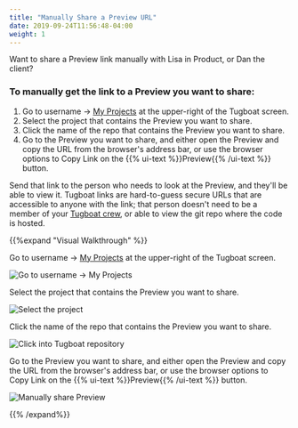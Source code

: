 ```yaml
---
title: "Manually Share a Preview URL"
date: 2019-09-24T11:56:48-04:00
weight: 1
---
```


Want to share a Preview link manually with Lisa in Product, or Dan the client?

### To manually get the link to a Preview you want to share:

1. Go to username -> [My Projects](https://dashboard.tugboatqa.com/projects) at the upper-right of the Tugboat screen.
2. Select the project that contains the Preview you want to share.
3. Click the name of the repo that contains the Preview you want to share.
4. Go to the Preview you want to share, and either open the Preview and copy the URL from the browser's address bar, or
   use the browser options to Copy Link on the {{% ui-text %}}Preview{{% /ui-text %}} button.

Send that link to the person who needs to look at the Preview, and they'll be able to view it. Tugboat links are
hard-to-guess secure URLs that are accessible to anyone with the link; that person doesn't need to be a member of your
[Tugboat crew](/administer-tugboat-crew/user-admin/), or able to view the git repo where the code is hosted.

{{%expand "Visual Walkthrough" %}}

Go to username -> [My Projects](https://dashboard.tugboatqa.com/projects) at the upper-right of the Tugboat screen.

![Go to username -> My Projects](/_images/go-to-user-my-projects.png)

Select the project that contains the Preview you want to share.

![Select the project](/_images/select-a-project.png)

Click the name of the repo that contains the Preview you want to share.

![Click into Tugboat repository](/_images/click-into-tugboat-repository.png)

Go to the Preview you want to share, and either open the Preview and copy the URL from the browser's address bar, or use
the browser options to Copy Link on the {{% ui-text %}}Preview{{% /ui-text %}} button.

![Manually share Preview](/_images/manually-share-preview.png)

{{% /expand%}}
